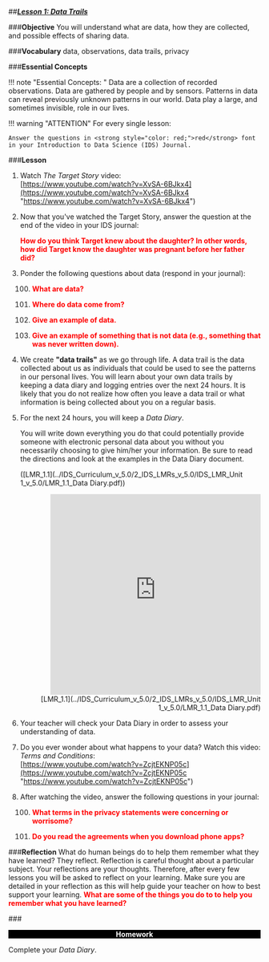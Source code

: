 ##***<u>Lesson 1: Data Trails</u>***

###**Objective**
You will understand what are data, how they are collected, and possible effects of sharing data.

###**Vocabulary**
data, observations, data trails, privacy

###**Essential Concepts**

!!! note "Essential Concepts: "
    Data are a collection of recorded observations. Data are gathered by people and
    by sensors. Patterns in data can reveal previously unknown patterns in our world. Data play a large, and
    sometimes invisible, role in our lives.

!!! warning "ATTENTION"
    For every single lesson:
    
    Answer the questions in <strong style="color: red;">red</strong> font in your Introduction to Data Science (IDS) Journal.

###**Lesson**

1. Watch *The Target Story* video:<br>
    [https://www.youtube.com/watch?v=XvSA-6BJkx4](https://www.youtube.com/watch?v=XvSA-6BJkx4 "https://www.youtube.com/watch?v=XvSA-6BJkx4")

2. Now that you've watched the Target Story, answer the question at the end of the video in your IDS journal: 

    <strong style="color: red;">How do you think Target knew about the daughter? In other words, how did Target know
    the daughter was pregnant before her father did?</strong>

3. Ponder the following questions about data (respond in your journal):

    100. <strong style="color: red;">What are **data**?</strong>

    100. <strong style="color: red;">Where do data come from?</strong>

    100. <strong style="color: red;">Give an example of data.</strong>

    100. <strong style="color: red;">Give an example of something that is not data (e.g., something that was never written
    down).</strong>

4. We create **"data trails"** as we go through life. A data trail is the data
collected about us as individuals that could be used to see the patterns in our personal lives.
You will learn about your own data trails by keeping a data diary and
logging entries over the next 24 hours. It is likely that you do not realize how often you leave
a data trail or what information is being collected about you on a regular basis.

5. For the next 24 hours, you will keep a *Data Diary*.

    You will write down everything you do that could potentially provide someone with electronic personal data about you without you necessarily choosing to give him/her your information. Be sure to read the directions and look at the examples in the Data Diary document.

    ([LMR_1.1](../IDS_Curriculum_v_5.0/2_IDS_LMRs_v_5.0/IDS_LMR_Unit 1_v_5.0/LMR_1.1_Data Diary.pdf))
    <div align="right"><iframe src="https://docs.google.com/viewerng/viewer?url=https://curriculum.idsucla.org/IDS_Curriculum_v_5.0_preview/2_IDS_LMRs_v_5.0/IDS_LMR_Unit 1_v_5.0/LMR_1.1_Data Diary.pdf&embedded=true" style=" width:420px;height:400px;" frameborder="0"></iframe><br>[LMR_1.1](../IDS_Curriculum_v_5.0/2_IDS_LMRs_v_5.0/IDS_LMR_Unit 1_v_5.0/LMR_1.1_Data Diary.pdf)</div>

6. Your teacher will check your Data Diary in order to assess your understanding of data.

7. Do you ever wonder about what happens to your data? Watch this video: *Terms and Conditions*:<br>
    [https://www.youtube.com/watch?v=ZcjtEKNP05c](https://www.youtube.com/watch?v=ZcjtEKNP05c "https://www.youtube.com/watch?v=ZcjtEKNP05c")

8. After watching the video, answer the following questions in your journal:

    100. <strong style="color: red;">What terms in the **privacy** statements were concerning or worrisome?</strong>

    100. <strong style="color: red;">Do you read the agreements when you download phone apps?</strong>

###**Reflection**
What do human beings do to help them remember what they have learned? They reflect. Reflection is careful thought about a particular subject. Your reflections are your thoughts. Therefore, after every few lessons you will be asked to reflect on your learning. Make sure you are detailed in your reflection as this will help guide your teacher on how to best support your learning.
<strong style="color: red;">What are some of the things you do to to help you remember what you have learned?</strong>



###<p style="background: black; color: white; text-align: center;">**Homework**</p>
Complete your *Data Diary*.
